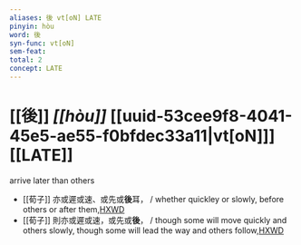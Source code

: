 ```yaml
---
aliases: 後 vt[oN] LATE
pinyin: hòu
word: 後
syn-func: vt[oN]
sem-feat: 
total: 2
concept: LATE 
---
```

# [[後]] *[[hòu]]*  [[uuid-53cee9f8-4041-45e5-ae55-f0bfdec33a11|vt[oN]]] [[LATE]]
arrive later than others
 - [[荀子]] 亦或遲或速、或先或**後**耳，
                     / whether quickley or slowly, before others or after them,[HXWD](https://hxwd.org/textview.html?location=KR3a0002_tls_002-8a.11)
 - [[荀子]] 則亦或遲或速，或先或**後**，
                     / though some will move quickly and others slowly, though some will lead the way and others follow,[HXWD](https://hxwd.org/textview.html?location=KR3a0002_tls_002-8a.28)
